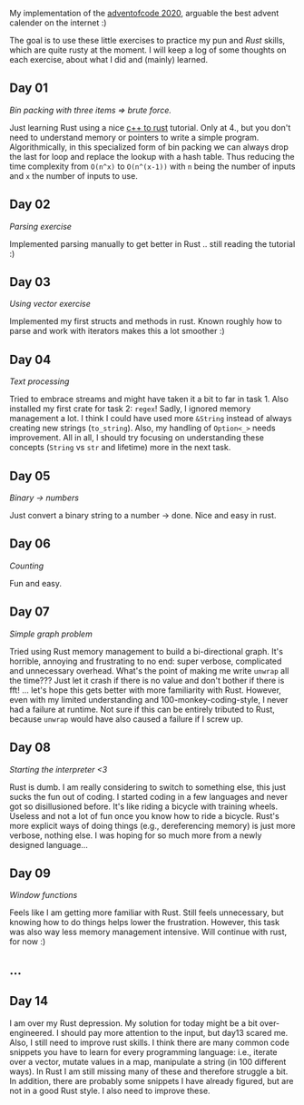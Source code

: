 My implementation of the [adventofcode 2020](https://adventofcode.com/2020), arguable the best advent calender on the internet :)

The goal is to use these little exercises to practice my pun and *Rust* skills, which are quite rusty at the moment.
I will keep a log of some thoughts on each exercise, about what I did and (mainly) learned.

Day 01
------
*Bin packing with three items => brute force.*

Just learning Rust using a nice [c++ to rust](https://github.com/nrc/r4cppp) tutorial.
Only at 4., but you don't need to understand memory or pointers to write a simple program.
Algorithmically, in this specialized form of bin packing we can always drop the last for loop and replace the lookup with a hash table.
Thus reducing the time complexity from ``O(n^x)`` to ``O(n^(x-1))`` with ``n`` being the number of inputs and ``x`` the number of inputs to use.

Day 02
------
*Parsing exercise*

Implemented parsing manually to get better in Rust .. still reading the tutorial :)

Day 03
------
*Using vector exercise*

Implemented my first structs and methods in rust.
Known roughly how to parse and work with iterators makes this a lot smoother :)

Day 04
------
*Text processing*

Tried to embrace streams and might have taken it a bit to far in task 1.
Also installed my first crate for task 2: ``regex``!
Sadly, I ignored memory management a lot.
I think I could have used more ``&String`` instead of always creating new strings (``to_string``).
Also, my handling of ``Option<_>`` needs improvement. 
All in all, I should try focusing on understanding these concepts (``String`` vs ``str`` and lifetime) more in the next task.

Day 05
------
*Binary -> numbers*

Just convert a binary string to a number -> done.
Nice and easy in rust.

Day 06
------
*Counting*

Fun and easy.

Day 07
------
*Simple graph problem*

Tried using Rust memory management to build a bi-directional graph.
It's horrible, annoying and frustrating to no end: super verbose, complicated and unnecessary overhead.
What's the point of making me write ``unwrap`` all the time???
Just let it crash if there is no value and don't bother if there is fft!
... let's hope this gets better with more familiarity with Rust.
However, even with my limited understanding and 100-monkey-coding-style, I never had a failure at runtime.
Not sure if this can be entirely tributed to Rust, because ``unwrap`` would have also caused a failure if I screw up.

Day 08
------
*Starting the interpreter <3*

Rust is dumb.
I am really considering to switch to something else, this just sucks the fun out of coding.
I started coding in a few languages and never got so disillusioned before.
It's like riding a bicycle with training wheels.
Useless and not a lot of fun once you know how to ride a bicycle.
Rust's more explicit ways of doing things (e.g., dereferencing memory) is just more verbose, nothing else.
I was hoping for so much more from a newly designed language...

Day 09
------
*Window functions*

Feels like I am getting more familiar with Rust.
Still feels unnecessary, but knowing how to do things helps lower the frustration.
However, this task was also way less memory management intensive.
Will continue with rust, for now :)

...
---

Day 14
------

I am over my Rust depression.
My solution for today might be a bit over-engineered.
I should pay more attention to the input, but day13 scared me.
Also, I still need to improve rust skills.
I think there are many common code snippets you have to learn for every programming language: i.e., iterate over a vector, mutate values in a map, manipulate a string (in 100 different ways).
In Rust I am still missing many of these and therefore struggle a bit.
In addition, there are probably some snippets I have already figured, but are not in a good Rust style.
I also need to improve these.
